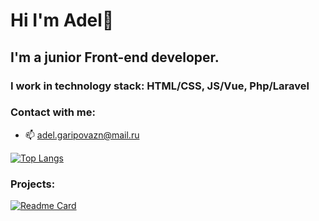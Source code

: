 # Hi I'm Adel👋
## I'm a junior Front-end developer.
### I work in technology stack: HTML/CSS, JS/Vue, Php/Laravel
### Contact with me:
- 📫 adel.garipovazn@mail.ru

[![Top Langs](https://github-readme-stats.vercel.app/api/top-langs/?username=GAAdel&layout=compact)](https://github.com/anuraghazra/github-readme-stats)

### Projects:
[![Readme Card](https://github-readme-stats.vercel.app/api/pin/?username=GAAdel&repo=information_system_fsk)](https://github.com/GAAdel/information_system_fsk)
